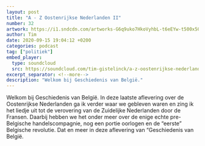```yaml
---
layout: post
title: "A - Z Oostenrijkse Nederlanden II"
number: 32
artwork: https://i1.sndcdn.com/artworks-G6q9uko7HkoVyhbL-t6eEYw-t500x500.jpg
author: Tim
date: 2020-09-15 19:04:12 +0200
categories: podcast
tag: ["politiek"]
embed_player:
  type: soundcloud
  src: https://soundcloud.com/tim-gistelinck/a-z-oostenrijkse-nederlanden-ii
excerpt_separator: <!--more-->
description: "Welkom bij Geschiedenis van België."
---
```

Welkom bij Geschiedenis van België. In deze laatste aflevering over de Oostenrijkse Nederlanden ga ik verder waar we gebleven waren en zing ik het liedje uit tot de verovering van de Zuidelijke Nederlanden door de Fransen. Daarbij hebben we het onder meer over de enige echte pre-Belgische handelscompagnie, nog een portie oorlogen en de “eerste” Belgische revolutie. Dat en meer in deze aflevering van “Geschiedenis van België.